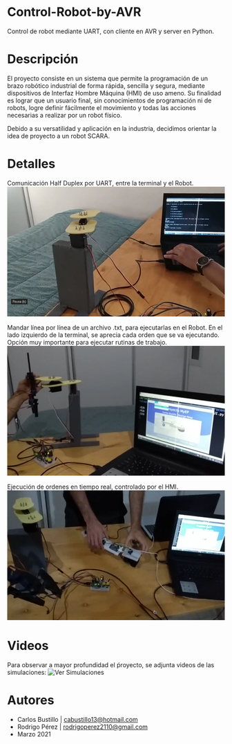 # Control-Robot-by-AVR
Control de robot mediante UART, con cliente en AVR y server en Python.

# Descripción

El proyecto consiste en un sistema que permite la programación de un brazo robótico industrial de forma rápida, sencilla y segura, mediante dispositivos de Interfaz Hombre Máquina (HMI) de uso ameno. Su finalidad es lograr que un usuario final, sin conocimientos de programación ni de robots, logre definir fácilmente el movimiento y todas las acciones necesarias a realizar por un robot físico.

Debido a su versatilidad y aplicación en la industria, decidimos orientar la idea de proyecto a un robot SCARA.

# Detalles

Comunicación Half Duplex por UART, entre la terminal y el Robot.
<img src="https://github.com/cabustillo13/Control-Robot-by-AVR/blob/main/Demo/Robot_Comandos_por_Terminal.png" width="600" height="300">

Mandar línea por línea de un archivo .txt, para ejecutarlas en el Robot. 
En el lado izquierdo de la terminal, se aprecia cada orden que se va ejecutando. 
Opción muy importante para ejecutar rutinas de trabajo.
<img src="https://github.com/cabustillo13/Control-Robot-by-AVR/blob/main/Demo/Robot_Instrucciones_Guardadas.png" width="600" height="300">

Ejecución de ordenes en tiempo real, controlado por el HMI.
<img src="https://github.com/cabustillo13/Control-Robot-by-AVR/blob/main/Demo/Robot_Tiempo_Real.png" width="600" height="300">

# Videos

Para observar a mayor profundidad el ṕroyecto, se adjunta videos de las simulaciones: ![Ver Simulaciones](https://drive.google.com/drive/folders/169MZiRC5xDAeVk2aE5PpOs9e-9WUKLkR)

# Autores

- Carlos Bustillo   | cabustillo13@hotmail.com
- Rodrigo Pérez     | rodrigoperez2110@gmail.com
- Marzo 2021
